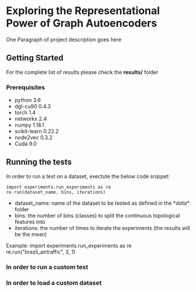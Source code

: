 #  Exploring the Representational Power of Graph Autoencoders

One Paragraph of project description goes here

## Getting Started

For the complete list of results please check the **results/** folder

### Prerequisites
- python 3.6
- dgl-cu90 0.4.3
- torch 1.4
- networkx 2.4
- numpy 1.18.1
- scikit-learn 0.22.2
- node2vec 0.3.2
- Cuda 9.0

## Running the tests

In order to run a test on a dataset, exectute the below code snippet:
```
import experiments.run_experiments as re
re.run(dataset_name, bins, iterations)
```

- dataset_name: name of the dataset to be tested as defined in the  **data\** folder
- bins: the number of bins (classes) to split the continuous topological features into
- iterations: the number of times to iterate the experiments (the results will be the mean)

Example:
import experiments.run_experiments as re
re.run("brazil_airtraffic", 3, 1)


### In order to run a custom test

### In order to load a custom dataset


